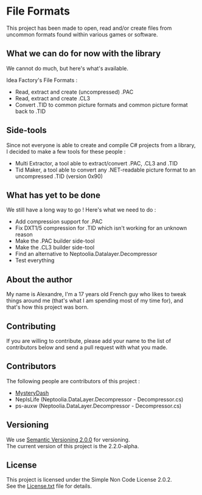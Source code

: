 # File Formats

This project has been made to open, read and/or create files from uncommon formats found within various games or software.

## What we can do for now with the library

We cannot do much, but here's what's available.

Idea Factory's File Formats :
* Read, extract and create (uncompressed) .PAC
* Read, extract and create .CL3
* Convert .TID to common picture formats and common picture format back to .TID

## Side-tools

Since not everyone is able to create and compile C# projects from a library, I decided to make a few tools for these people :
* Multi Extractor, a tool able to extract/convert .PAC, .CL3 and .TID
* Tid Maker, a tool able to convert any .NET-readable picture format to an uncompressed .TID (version 0x90)

## What has yet to be done

We still have a long way to go ! Here's what we need to do :
* Add compression support for .PAC
* Fix DXT1/5 compression for .TID which isn't working for an unknown reason
* Make the .PAC builder side-tool
* Make the .CL3 builder side-tool
* Find an alternative to Neptoolia.Datalayer.Decompressor
* Test everything

## About the author

My name is Alexandre, I'm a 17 years old French guy who likes to tweak things around me (that's what I am spending most of my time for), and that's how this project was born.

## Contributing

If you are willing to contribute, please add your name to the list of contributors below and send a pull request with what you made.

## Contributors

The following people are contributors of this project :
- [MysteryDash](https://github.com/MysteryDash)
- NepIsLife (Neptoolia.DataLayer.Decompressor - Decompressor.cs)
- ps-auxw (Neptoolia.DataLayer.Decompressor - Decompressor.cs)

## Versioning

We use [Semantic Versioning 2.0.0](http://semver.org/) for versioning.  
The current version of this project is the 2.2.0-alpha.

## License

This project is licensed under the Simple Non Code License 2.0.2.  
See the [License.txt](License.txt) file for details.